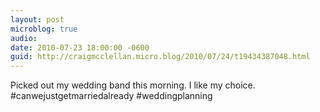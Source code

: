 ```yaml
---
layout: post
microblog: true
audio: 
date: 2010-07-23 18:00:00 -0600
guid: http://craigmcclellan.micro.blog/2010/07/24/t19434387048.html
---
```

Picked out my wedding band this morning. I like my choice. #canwejustgetmarriedalready  #weddingplanning
